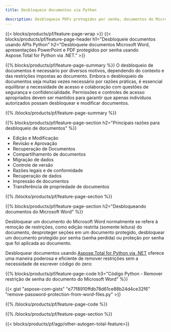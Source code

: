 ```yaml
---
title: Desbloqueie documentos via Python 

description: Desbloqueie PDFs protegidos por senha, documentos do Microsoft Word e arquivos de apresentação do PowerPoint por meio do seu aplicativo Python.
---
```


{{< blocks/products/pf/feature-page-wrap >}}
{{< blocks/products/pf/feature-page-header h1="Desbloqueie documentos usando APIs Python" h2="Desbloqueie documentos Microsoft Word, apresentações PowerPoint e PDF protegidos por senha usando Aspose.Total for Python via .NET." >}}

{{% blocks/products/pf/feature-page-summary %}}
O desbloqueio de documentos é necessário por diversos motivos, dependendo do contexto e das restrições impostas ao documento. Embora o desbloqueio de documentos seja muitas vezes necessário por razões práticas, é essencial equilibrar a necessidade de acesso e colaboração com questões de segurança e confidencialidade. Permissões e controles de acesso apropriados devem ser mantidos para garantir que apenas indivíduos autorizados possam desbloquear e modificar documentos.

{{% /blocks/products/pf/feature-page-summary  %}}

{{% blocks/products/pf/feature-page-section  h2="Principais razões para desbloqueio de documentos" %}}

- Edição e Modificação 
- Revisão e Aprovação 
- Recuperação de Documentos 
- Compartilhamento de documentos 
- Migração de dados 
- Controle de versão 
- Razões legais e de conformidade 
- Recuperação de dados 
- Impressão de documentos 
- Transferência de propriedade de documentos

{{% /blocks/products/pf/feature-page-section %}}

{{% blocks/products/pf/feature-page-section  h2="Desbloqueando documentos do Microsoft Word" %}}

Desbloquear um documento do Microsoft Word normalmente se refere à remoção de restrições, como edição restrita (somente leitura) do documento, desproteger seções em um documento protegido, desbloquear um documento protegido por senha (senha perdida) ou proteção por senha que foi aplicada ao documento.  <br />

Desbloquear documentos usando [Aspose.Total for Python via .NET](https://products.aspose.com/total/python-net/) oferece uma maneira poderosa e eficiente de remover restrições sem a necessidade de escrever código do zero:

{{% blocks/products/pf/feature-page-code h3="Código Python - Remover restrição de senha do documento do Microsoft Word" %}}

{{< gist "aspose-com-gists" "e77f8910ffdb78d61ce88b24d4ce32f6" "remove-password-protection-from-word-files.py" >}}

{{% /blocks/products/pf/feature-page-code  %}}

{{% /blocks/products/pf/feature-page-section %}}

{{< blocks/products/pf/agp/other-autogen-total-feature>}}